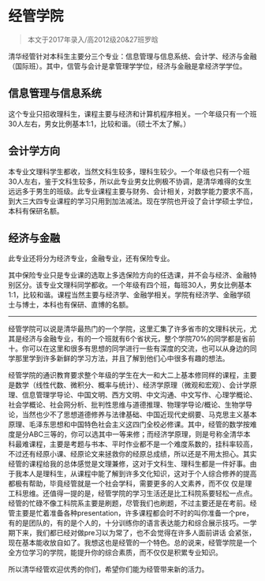 # 经管学院

> 本文于2017年录入/高2012级20&27班罗晗

清华经管针对本科生主要分三个专业：信息管理与信息系统、会计学、经济与金融（国际班）。其中，信管与会计是拿管理学学位，经济与金融是拿经济学学位。


## 信息管理与信息系统

这个专业只招收理科生，课程主要与经济和计算机程序相关。一个年级只有一个班30人左右，男女比例基本1:1，比较和谐。（硕士不太了解。）

 

## 会计学方向

本专业文理科学生都收，当然文科生较多，理科生较少。一个年级也只有一个班30人左右，鉴于文科生较多，所以此专业男女比例极不协调，是清华难得的女生远远多于男生的班级。此专业课程主要与财务、会计相关，对数学能力要求不高，到大三大四专业课程的学习只用到加法减法。现在学院也开设了会计学硕士学位，本科有保研名额。

 

## 经济与金融

此专业还将分为经济专业，金融专业，还有保险专业。

其中保险专业只是专业课的选取上多选保险方向的任选课，并不会与经济、金融特别区分。该专业文理科同学都收。一个年级有四个班，每班30人，男女比例基本1:1，比较和谐。课程当然主要与经济学、金融学相关。学院有经济学、金融学硕士与博士，本科也有保研、直博的名额。  

---

经管学院可以说是清华最热门的一个学院，这里汇集了许多省市的文理科状元，尤其是经济与金融专业，有的一个班就有6个省状元，整个学院70%的同学都是省前十。你可以在这里和很多有思想的同学进行一些有深度的交流，也可以从身边的同学那里学到许多新鲜的学习方法，并且了解到他们心中很多有趣的想法。     

经管学院的通识教育要求整个年级的学生在大一和大二上基本修同样的课程，主要是数学（线性代数、微积分、概率与统计）、经济学原理（微观和宏观）、会计学原理、信息管理学导论、中国文明、西方文明、中文沟通、中文写作、心理学概论、社会学概论、社会网分析、批判性思维与道德推理、物理学导论/概论、生物学导论，当然也少不了思想道德修养与法律基础、中国近现代史纲要、马克思主义基本原理、毛泽东思想和中国特色社会主义这四门全校必修课。其中，经管的数学按难度是分ABC三等的，你可以选其中一等来修；而经济学原理，则是号称全清华本科最难课程，主要是考题与书本、平时作业都不是一个难度系数的，挂科率较高，不过还有经原小课、经原论文来拯救你的经原总成绩，所以还是不用太担心。其实经管的课程给我的总体感觉是文理兼修，这对于文科生、理科生都是一件好事。由于我本人是理科生，从课程中能了解到许多文化知识，这对于个人综合修养的提高都极有帮助，毕竟经管就是一个社会学科，需要更多的人文素养，而不仅 仅是理工科思维。还值得一提的是，经管学院的学习生活还是比工科院系要轻松一点点。经管的忙碌不像工科院系主要是刷题，尽管我们也刷题，不过主要还是在考前。经管主要是忙着准备各种presentation，许多课程都会时不时的叫你准备一个pre，有的是团队的，有的是个人的，十分训练你的语言表达能力和综合展示技巧。一学期下来，我们都已经对做pre习以为常了，也不会觉得在许多人面前讲话 会紧张，现在基本能收放自如了。我想这也是经管的一个特色。总的说来，经管学院是一个全方位学习的学院，能提升你的综合素质，而不仅仅是积累专业知识。     

所以清华经管欢迎优秀的你们，希望你们能为经管带来新的活力。